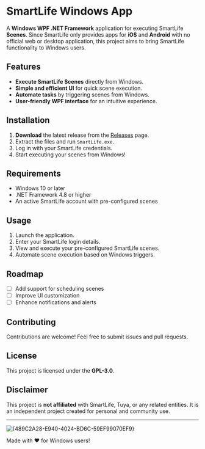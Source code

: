 # SmartLife Windows App

A **Windows WPF .NET Framework** application for executing SmartLife **Scenes**. Since SmartLife only provides apps for **iOS** and **Android** with no official web or desktop application, this project aims to bring SmartLife functionality to Windows users.

## Features

- **Execute SmartLife Scenes** directly from Windows.
- **Simple and efficient UI** for quick scene execution.
- **Automate tasks** by triggering scenes from Windows.
- **User-friendly WPF interface** for an intuitive experience.

## Installation

1. **Download** the latest release from the [Releases]([https://github.com/your-repo/releases](https://github.com/qwoplakjos/SmartLifeControl/releases)) page.
2. Extract the files and run `SmartLife.exe`.
3. Log in with your SmartLife credentials.
4. Start executing your scenes from Windows!

## Requirements

- Windows 10 or later
- .NET Framework 4.8 or higher
- An active SmartLife account with pre-configured scenes

## Usage

1. Launch the application.
2. Enter your SmartLife login details.
3. View and execute your pre-configured SmartLife scenes.
4. Automate scene execution based on Windows triggers.

## Roadmap

- [ ] Add support for scheduling scenes
- [ ] Improve UI customization
- [ ] Enhance notifications and alerts

## Contributing

Contributions are welcome! Feel free to submit issues and pull requests.

## License

This project is licensed under the **GPL-3.0**.

## Disclaimer

This project is **not affiliated** with SmartLife, Tuya, or any related entities. It is an independent project created for personal and community use.

---



![{489C2A28-E940-4024-BD6C-59EF99070EF9}](https://github.com/user-attachments/assets/f69ccd38-7061-4de9-b803-3cfb29bce65b)

Made with ❤️ for Windows users!
